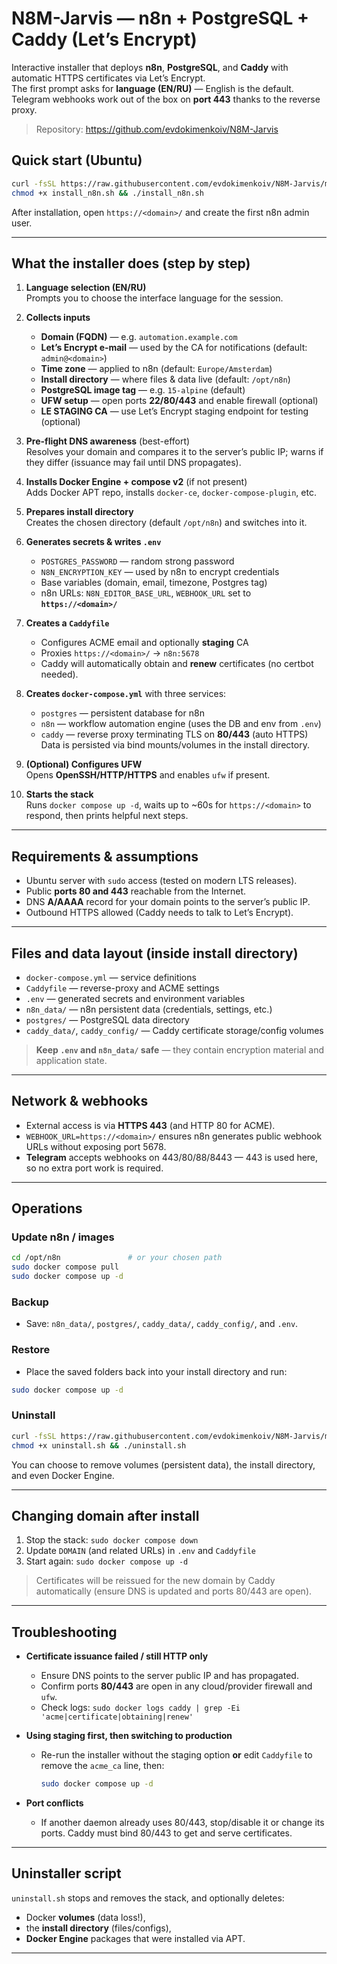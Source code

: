 # N8M-Jarvis — n8n + PostgreSQL + Caddy (Let’s Encrypt)

Interactive installer that deploys **n8n**, **PostgreSQL**, and **Caddy** with automatic HTTPS certificates via Let’s Encrypt.  
The first prompt asks for **language (EN/RU)** — English is the default. Telegram webhooks work out of the box on **port 443** thanks to the reverse proxy.

> Repository: https://github.com/evdokimenkoiv/N8M-Jarvis

## Quick start (Ubuntu)
```bash
curl -fsSL https://raw.githubusercontent.com/evdokimenkoiv/N8M-Jarvis/main/install_n8n.sh -o install_n8n.sh
chmod +x install_n8n.sh && ./install_n8n.sh
```

After installation, open `https://<domain>/` and create the first n8n admin user.

---

## What the installer does (step by step)

1. **Language selection (EN/RU)**  
   Prompts you to choose the interface language for the session.

2. **Collects inputs**  
   - **Domain (FQDN)** — e.g. `automation.example.com`  
   - **Let’s Encrypt e‑mail** — used by the CA for notifications (default: `admin@<domain>`)  
   - **Time zone** — applied to n8n (default: `Europe/Amsterdam`)  
   - **Install directory** — where files & data live (default: `/opt/n8n`)  
   - **PostgreSQL image tag** — e.g. `15-alpine` (default)  
   - **UFW setup** — open ports **22/80/443** and enable firewall (optional)  
   - **LE STAGING CA** — use Let’s Encrypt staging endpoint for testing (optional)

3. **Pre-flight DNS awareness** (best-effort)  
   Resolves your domain and compares it to the server’s public IP; warns if they differ (issuance may fail until DNS propagates).

4. **Installs Docker Engine + compose v2** (if not present)  
   Adds Docker APT repo, installs `docker-ce`, `docker-compose-plugin`, etc.

5. **Prepares install directory**  
   Creates the chosen directory (default `/opt/n8n`) and switches into it.

6. **Generates secrets & writes `.env`**  
   - `POSTGRES_PASSWORD` — random strong password  
   - `N8N_ENCRYPTION_KEY` — used by n8n to encrypt credentials  
   - Base variables (domain, email, timezone, Postgres tag)  
   - n8n URLs: `N8N_EDITOR_BASE_URL`, `WEBHOOK_URL` set to **`https://<domain>/`**

7. **Creates a `Caddyfile`**  
   - Configures ACME email and optionally **staging** CA  
   - Proxies `https://<domain>/` → `n8n:5678`  
   - Caddy will automatically obtain and **renew** certificates (no certbot needed).

8. **Creates `docker-compose.yml`** with three services:  
   - `postgres` — persistent database for n8n  
   - `n8n` — workflow automation engine (uses the DB and env from `.env`)  
   - `caddy` — reverse proxy terminating TLS on **80/443** (auto HTTPS)  
   Data is persisted via bind mounts/volumes in the install directory.

9. **(Optional) Configures UFW**  
   Opens **OpenSSH/HTTP/HTTPS** and enables `ufw` if present.

10. **Starts the stack**  
    Runs `docker compose up -d`, waits up to ~60s for `https://<domain>` to respond, then prints helpful next steps.

---

## Requirements & assumptions

- Ubuntu server with `sudo` access (tested on modern LTS releases).  
- Public **ports 80 and 443** reachable from the Internet.  
- DNS **A/AAAA** record for your domain points to the server’s public IP.  
- Outbound HTTPS allowed (Caddy needs to talk to Let’s Encrypt).

---

## Files and data layout (inside install directory)

- `docker-compose.yml` — service definitions  
- `Caddyfile` — reverse-proxy and ACME settings  
- `.env` — generated secrets and environment variables  
- `n8n_data/` — n8n persistent data (credentials, settings, etc.)  
- `postgres/` — PostgreSQL data directory  
- `caddy_data/`, `caddy_config/` — Caddy certificate storage/config volumes

> **Keep `.env` and `n8n_data/` safe** — they contain encryption material and application state.

---

## Network & webhooks

- External access is via **HTTPS 443** (and HTTP 80 for ACME).  
- `WEBHOOK_URL=https://<domain>/` ensures n8n generates public webhook URLs without exposing port 5678.  
- **Telegram** accepts webhooks on 443/80/88/8443 — 443 is used here, so no extra port work is required.

---

## Operations

### Update n8n / images
```bash
cd /opt/n8n               # or your chosen path
sudo docker compose pull
sudo docker compose up -d
```

### Backup
- Save: `n8n_data/`, `postgres/`, `caddy_data/`, `caddy_config/`, and `.env`.

### Restore
- Place the saved folders back into your install directory and run:
```bash
sudo docker compose up -d
```

### Uninstall
```bash
curl -fsSL https://raw.githubusercontent.com/evdokimenkoiv/N8M-Jarvis/main/uninstall.sh -o uninstall.sh
chmod +x uninstall.sh && ./uninstall.sh
```
You can choose to remove volumes (persistent data), the install directory, and even Docker Engine.

---

## Changing domain after install

1. Stop the stack: `sudo docker compose down`  
2. Update `DOMAIN` (and related URLs) in `.env` and `Caddyfile`  
3. Start again: `sudo docker compose up -d`

> Certificates will be reissued for the new domain by Caddy automatically (ensure DNS is updated and ports 80/443 are open).

---

## Troubleshooting

- **Certificate issuance failed / still HTTP only**  
  - Ensure DNS points to the server public IP and has propagated.  
  - Confirm ports **80/443** are open in any cloud/provider firewall and `ufw`.  
  - Check logs: `sudo docker logs caddy | grep -Ei 'acme|certificate|obtaining|renew'`

- **Using staging first, then switching to production**  
  - Re-run the installer without the staging option **or** edit `Caddyfile` to remove the `acme_ca` line, then:  
    ```bash
    sudo docker compose up -d
    ```

- **Port conflicts**  
  - If another daemon already uses 80/443, stop/disable it or change its ports. Caddy must bind 80/443 to get and serve certificates.

---

## Uninstaller script

`uninstall.sh` stops and removes the stack, and optionally deletes:  
- Docker **volumes** (data loss!),  
- the **install directory** (files/configs),  
- **Docker Engine** packages that were installed via APT.

---
